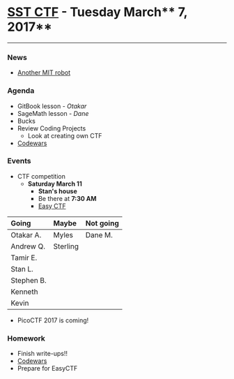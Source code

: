 # [**SST CTF**](http://sstctf.org) - Tuesday March** 7, 2017**

---

### News

* [Another MIT robot](https://www.cnet.com/news/mit-robot-baxter-mind-controlled-telepathy-eeg-daniela-rus/)

### Agenda

* GitBook lesson - _Otakar_
* SageMath lesson - _Dane_
* Bucks
* Review Coding Projects
  * Look at creating own CTF
* [Codewars](https://www.codewars.com/r/H6c7jQ)

### Events

* CTF competition
  * **Saturday March 11**
    * **Stan's house**
    * Be there at **7:30 AM**
    * [Easy CTF](https://www.easyctf.com)

| Going | Maybe | Not going |
| :--- | :--- | :--- |
| Otakar A. | Myles | Dane M. |
| Andrew Q. | Sterling |  |
| Tamir E. |  |  |
| Stan L. |  |  |
| Stephen B. |  |  |
| Kenneth |  |  |
| Kevin |  |  |

* PicoCTF 2017 is coming!

### Homework

* Finish write-ups!!
* [Codewars](https://www.codewars.com)
* Prepare for EasyCTF



